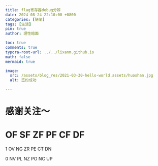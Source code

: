 ```yaml
---
title: flag寄存器debug分辨
date: 2024-08-24 22:10:00 +0800
categories: [随笔]
tags: [生活]
pin: true
author: 理性暗面

toc: true
comments: true
typora-root-url: ../../lixanm.github.io
math: false
mermaid: true

image:
  src: /assets/blog_res/2021-03-30-hello-world.assets/huoshan.jpg
  alt: 签约成功

---
```


# 感谢关注～ 

# 	   OF   SF   ZF   PF   CF   DF

1 		  OV	  NG       ZR        PE	CT	DN  

0		  NV	  PL          NZ       PO         NC        UP





